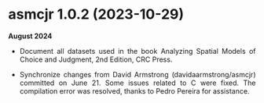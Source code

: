 

# asmcjr 1.0.2 (2023-10-29)

__August 2024__

<div style="text-align: justify">


* Document all datasets used in the book Analyzing Spatial Models of Choice and Judgment, 2nd Edition, CRC Press.

* Synchronize changes from David Armstrong (davidaarmstrong/asmcjr) committed on June 21. Some issues related to C were fixed. The compilation error was resolved, thanks to Pedro Pereira for assistance.


</div>